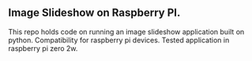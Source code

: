 <h2>Image Slideshow on Raspberry PI.</h2>
This repo holds code on running an image slideshow application built on python.
Compatibility for raspberry pi devices.
Tested application in raspberry pi zero 2w.
